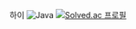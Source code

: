 하이
![Java](https://img.shields.io/badge/java-%23ED8B00.svg?style=for-the-badge&logo=openjdk&logoColor=white)
[![Solved.ac
프로필](http://mazassumnida.wtf/api/v2/generate_badge?boj={dntjcks})](https://solved.ac/{dntjcks})
